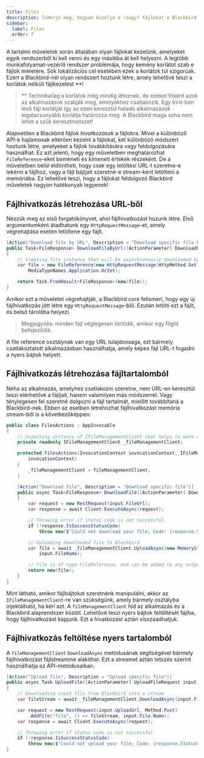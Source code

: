 ```yaml
---
title: Files
description: Ismerje meg, hogyan kezelje a (nagy) fájlokat a Blackbird rendszerben.
sidebar:
  label: Files
  order: 7
---
```


A tartalmi műveletek során általában olyan fájlokat kezelünk, amelyeket egyik rendszerből ki kell venni és egy másikba át kell helyezni. A legtöbb munkafolyamat-vezérlő rendszer problémája, hogy kemény korlátot szab e fájlok méretére. Sok lokalizációs cél esetében ezek a korlátok túl szigorúak. Ezért a Blackbird-nél olyan rendszert hoztunk létre, amely lehetővé teszi a korlátok nélküli fájlkezelést \*\*!

> \*\* Technikailag a korlátok még mindig léteznek, de ezeket főként azok az alkalmazások szabják meg, amelyekhez csatlakozik. Egy bird-ben lévő fájl korlátját így az ezen keresztül haladó alkalmazások legalacsonyabb korlátja határozza meg. A Blackbird maga soha nem lehet a szűk keresztmetszet!

Alapvetően a Blackbird fájlok _hivatkozások_ a fájlokra. Mivel a különböző API-k hajlamosak eltérően kezelni a fájlokat, két különböző módszert hoztunk létre, amelyeket a fájlok továbbítására vagy feldolgozására használhat. Ez azt jelenti, hogy egy műveletben meghatározhat `FileReference`-eket bemeneti és kimeneti értékek részeként. De a műveletben belül eldöntheti, hogy csak egy letöltési URL-t szeretne-e lekérni a fájlhoz, vagy a fájl bájtjait szeretné-e stream-ként letölteni a memóriába. Ez lehetővé teszi, hogy a fájlokat feldolgozó Blackbird műveletek nagyon hatékonyak legyenek!

## Fájlhivatkozás létrehozása URL-ből

Nézzük meg az első forgatókönyvet, ahol fájlhivatkozást hozunk létre. Első argumentumként átadhatunk egy `HttpRequestMessage`-et, amely végrehajtása esetén letöltene egy fájlt.

```cs
[Action("Download file by URL", Description = "Download specific file by URL")]
public Task<FileResponse> DownloadFileByUrl([ActionParameter] DownloadFileRequest input)
{
    // Creating file instance that will be asynchronously downloaded by Blackbird
    var file = new FileReference(new HttpRequestMessage(HttpMethod.Get, input.FileUrl), input.FileName,
        MediaTypeNames.Application.Octet);

    return Task.FromResult<FileResponse>(new(file));
}
```

Amikor ezt a műveletet végrehajtják, a Blackbird core felismeri, hogy egy új fájlhivatkozás jött létre egy `HttpRequestMessage`-ből. Ezután letölti ezt a fájlt, és belső tárolóba helyezi.

> Megjegyzés: minden fájl véglegesen törlődik, amikor egy flight befejeződik.

A file reference osztálynak van egy URL tulajdonsága, ezt bármely csatlakoztatott alkalmazásban használhatja, amely képes fájl URL-t fogadni a nyers bájtok helyett.

## Fájlhivatkozás létrehozása fájltartalomból

Néha az alkalmazás, amelyhez csatlakozni szeretne, nem URL-en keresztül teszi elérhetővé a fájljait, hanem valamilyen más módszerrel. Vagy ténylegesen fel szeretné dolgozni a fájl tartalmát, mielőtt továbbítaná a Blackbird-nek.
Ebben az esetben létrehozhat fájlhivatkozást memória stream-ből is a következőképpen:

```cs
public class FilesActions : AppInvocable
{
    // Injecting instance of IFileManagementClient that helps to work with files inside of Blackbird
    private readonly IFileManagementClient _fileManagementClient;

    protected FilesActions(InvocationContext invocationContext, IFileManagementClient fileManagementClient) : base(
        invocationContext)
    {
        _fileManagementClient = fileManagementClient;
    }

    [Action("Download file", Description = "Download specific file")]
    public async Task<FileResponse> DownloadFile([ActionParameter] DownloadFileRequest input)
    {
        var request = new RestRequest(input.FileUrl);
        var response = await Client.ExecuteAsync(request);

        // Throwing error if status code is not successful
        if (!response.IsSuccessStatusCode)
            throw new($"Could not download your file; Code: {response.StatusCode}");

        // Uploading downloaded file to Blackbird
        var file = await _fileManagementClient.UploadAsync(new MemoryStream(response.RawBytes!), response.ContentType!,
            input.FileName);

        // file is of type FileReference, and can be added to any output class
        return new(file);
    }
}
```

Mint látható, amikor fájlbájtokat szeretnénk manipulálni, akkor az `IFileManagementClient`-re van szükségünk, amely bármely osztályba injektálható, ha kéri azt.
A `fileManagementClient` híd az alkalmazás és a Blackbird alaprendszer között. Lehetővé teszi nyers bájtok feltöltését fájlba, hogy fájlhivatkozást kapjunk. Ezt a hivatkozást aztán visszaadhatjuk.

## Fájlhivatkozás feltöltése nyers tartalomból

A `fileManagementClient` `DownloadAsync` metódusának segítségével bármely fájlhivatkozást fájlstreammé alakíthat. Ezt a streamet aztán tetszés szerint használhatja az API-metódusaiban.

```cs
[Action("Upload file", Description = "Upload specific file")]
public async Task UploadFile([ActionParameter] UploadFileRequest input)
{
    // Downloading input file from Blackbird into a stream
    var fileStream = await _fileManagementClient.DownloadAsync(input.File);

    var request = new RestRequest(input.UploadUrl, Method.Post)
        .AddFile("file", () => fileStream, input.File.Name);
    var response = await Client.ExecuteAsync(request);

    // Throwing error if status code is not successful
    if (!response.IsSuccessStatusCode)
        throw new($"Could not upload your file; Code: {response.StatusCode}");
}
```
